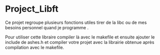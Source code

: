 # Project_Libft

Ce projet regroupe plusieurs fonctions utiles tirer de la libc ou de mes besoins personnel quand je programme .

Pour utiliser cette libraire compiler là avec le makefile et ensuite ajouter le include de ashes.h et compiler votre projet avec la librairie obtenue après compilation avec le makefile.
